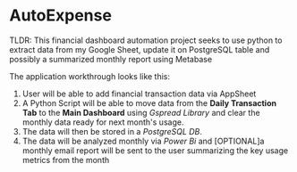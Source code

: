# AutoExpense
TLDR: This financial dashboard automation project seeks to use python to extract data from my Google Sheet, update it on PostgreSQL table and possibly a summarized monthly report using Metabase 

The application workthrough looks like this:
1. User will be able to add financial transaction data via AppSheet
2. A Python Script will be able to move data from the **Daily Transaction Tab** to the **Main Dashboard** using _Gspread Library_ and clear the monthly data ready for next month's usage.
3. The data will then be stored in a _PostgreSQL DB_.
4. The data will be analyzed monthly via _Power Bi_ and [OPTIONAL]a monthly email report will be sent to the user summarizing the key usage metrics from the month
 
